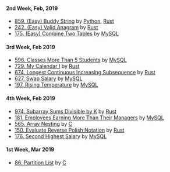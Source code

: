 #### 2nd Week, Feb, 2019
- [859. (Easy) Buddy String](https://leetcode.com/problems/buddy-strings) by [Python](https://leetcode.com/submissions/detail/208446927), [Rust](https://leetcode.com/submissions/detail/208456837)
- [242. (Easy) Valid Anagram](https://leetcode.com/problems/valid-anagram) by [Rust](https://leetcode.com/submissions/detail/208465502)
- [175. (Easy) Combine Two Tables](https://leetcode.com/problems/combine-two-tables) by [MySQL](https://leetcode.com/submissions/detail/208467557)

#### 3rd Week, Feb 2019
- [596. Classes More Than 5 Students](https://leetcode.com/problems/classes-more-than-5-students) by [MySQL](https://leetcode.com/submissions/detail/208981703)
- [729. My Calendar I](https://leetcode.com/problems/my-calendar-i) by [Rust](https://leetcode.com/submissions/detail/210232062)
- [674. Longest Continuous Increasing Subsequence](https://leetcode.com/problems/longest-continuous-increasing-subsequence) by [Rust](https://leetcode.com/submissions/detail/210236204)
- [627. Swap Salary](https://leetcode.com/problems/swap-salary) by [MySQL](https://leetcode.com/submissions/detail/210237997)
- [197. Rising Temperature](https://leetcode.com/problems/rising-temperature) by [MySQL](https://leetcode.com/submissions/detail/210239166)

#### 4th Week, Feb 2019
- [974. Subarray Sums Divisible by K](https://leetcode.com/problems/subarray-sums-divisible-by-k) by [Rust](https://leetcode.com/submissions/detail/210526296)
- [181. Employees Earning More Than Their Managers](https://leetcode.com/problems/employees-earning-more-than-their-managers) by [MySQL](https://leetcode.com/submissions/detail/210784775)
- [565. Array Nesting](https://leetcode.com/problems/array-nesting) by [C](https://leetcode.com/submissions/detail/211052643)
- [150. Evaluate Reverse Polish Notation](https://leetcode.com/problems/evaluate-reverse-polish-notation) by [Rust](https://leetcode.com/submissions/detail/211517132)
- [176. Second Highest Salary](https://leetcode.com/problems/second-highest-salary) by [MySQL](https://leetcode.com/submissions/detail/211522504)

#### 1st Week, Mar 2019
- [86. Partition List](https://leetcode.com/problems/partition-list) by [C](https://leetcode.com/submissions/detail/211927555)

